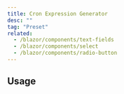 ```yaml
---
title: Cron Expression Generator
desc: ""
tag: "Preset"
related:
  - /blazor/components/text-fields
  - /blazor/components/select
  - /blazor/components/radio-button
---
```


## Usage

<masa-example file="Examples.components.cron.Index"></masa-example>
